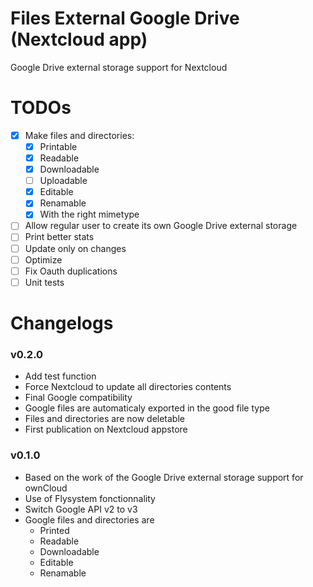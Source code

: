 # Files External Google Drive (Nextcloud app)
  Google Drive external storage support for Nextcloud

# TODOs
- [x] Make files and directories:
    - [x] Printable
    - [x] Readable
    - [x] Downloadable
    - [ ] Uploadable
    - [x] Editable
    - [x] Renamable
    - [x] With the right mimetype
- [ ] Allow regular user to create its own Google Drive external storage
- [ ] Print better stats
- [ ] Update only on changes
- [ ] Optimize
- [ ] Fix Oauth duplications
- [ ] Unit tests

# Changelogs
### v0.2.0
- Add test function
- Force Nextcloud to update all directories contents
- Final Google compatibility
- Google files are automaticaly exported in the good file type
- Files and directories are now deletable
- First publication on Nextcloud appstore

### v0.1.0
- Based on the work of the Google Drive external storage support for ownCloud
- Use of Flysystem fonctionnality
- Switch Google API v2 to v3
- Google files and directories are
    - Printed
    - Readable
    - Downloadable
    - Editable
    - Renamable
